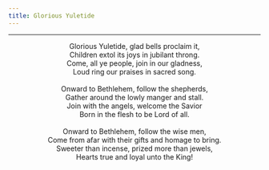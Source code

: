 ```yaml
---
title: Glorious Yuletide
---
```


---
<center>
Glorious Yuletide, glad bells proclaim it,<br/>
Children extol its joys in jubilant throng.<br/>
Come, all ye people, join in our gladness,<br/>
Loud ring our praises in sacred song.<br/>
<br/>
Onward to Bethlehem, follow the shepherds,<br/>
Gather around the lowly manger and stall.<br/>
Join with the angels, welcome the Savior<br/>
Born in the flesh to be Lord of all.<br/>
<br/>
Onward to Bethlehem, follow the wise men,<br/>
Come from afar with their gifts and homage to bring.<br/>
Sweeter than incense, prized more than jewels,<br/>
Hearts true and loyal unto the King!
</center>